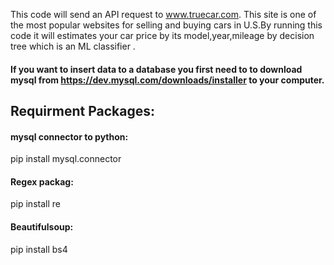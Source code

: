 This code will send an API request  to www.truecar.com. This site is one of the most popular websites for selling and buying cars in U.S.By running this code it will estimates your car price by its model,year,mileage by decision tree which is an  ML classifier .
#### If you want to insert data to a database you first need to to download mysql from https://dev.mysql.com/downloads/installer to your computer.
## Requirment Packages:
#### mysql connector to python: 
pip install mysql.connector

#### Regex packag: 
pip install re

#### Beautifulsoup: 
pip install bs4
